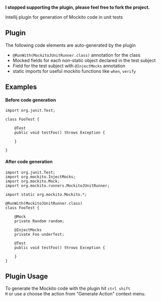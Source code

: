 **I stopped supporting the plugin, please feel free to fork the project.**

Intellij plugin for generation of Mockito code in unit tests

## Plugin
The following code elements are auto-generated by the plugin
  * `@RunWith(MockitoJUnitRunner.class)` annotation for the class
  * Mocked fields for each non-static object declared in the test subject
  * Field for the test subject with `@InjectMocks` annotation
  * static imports for useful mockito functions like `when`, `verify`

## Examples
#### Before code generation
    import org.junit.Test;
    
    class FooTest {
    
        @Test
        public void testFoo() throws Exception {
            
        }
  
    }

#### After code generation
    import org.junit.Test;
    import org.mockito.InjectMocks;
    import org.mockito.Mock;
    import org.mockito.runners.MockitoJUnitRunner;
    
    import static org.mockito.Mockito.*;
    
    @RunWith(MockitoJUnitRunner.class)
    class FooTest {
    
        @Mock
        private Random random;
    
        @InjectMocks
        private Foo underTest;
    
        @Test
        public void testFoo() throws Exception {
    
        }
    }

## Plugin Usage
  To generate the Mockito code with the plugin hit <code>ctrl shift M</code> or use a choose the action from
"Generate Action" context menu.
